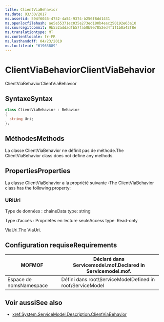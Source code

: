 ```yaml
---
title: ClientViaBehavior
ms.date: 03/30/2017
ms.assetid: 594f6046-4752-4a54-9374-b256f8dd1431
ms.openlocfilehash: ae5e55371ec035e273ed180b4eac250192e63a10
ms.sourcegitcommit: 9b552addadfb57fab0b9e7852ed4f1f1b8a42f8e
ms.translationtype: MT
ms.contentlocale: fr-FR
ms.lasthandoff: 04/23/2019
ms.locfileid: "61963889"
---
```

# <a name="clientviabehavior"></a><span data-ttu-id="0e3b9-102">ClientViaBehavior</span><span class="sxs-lookup"><span data-stu-id="0e3b9-102">ClientViaBehavior</span></span>
<span data-ttu-id="0e3b9-103">ClientViaBehavior</span><span class="sxs-lookup"><span data-stu-id="0e3b9-103">ClientViaBehavior</span></span>  
  
## <a name="syntax"></a><span data-ttu-id="0e3b9-104">Syntaxe</span><span class="sxs-lookup"><span data-stu-id="0e3b9-104">Syntax</span></span>  
  
```csharp
class ClientViaBehavior : Behavior  
{  
  string Uri;  
};  
```  
  
## <a name="methods"></a><span data-ttu-id="0e3b9-105">Méthodes</span><span class="sxs-lookup"><span data-stu-id="0e3b9-105">Methods</span></span>  
 <span data-ttu-id="0e3b9-106">La classe ClientViaBehavior ne définit pas de méthode.</span><span class="sxs-lookup"><span data-stu-id="0e3b9-106">The ClientViaBehavior class does not define any methods.</span></span>  
  
## <a name="properties"></a><span data-ttu-id="0e3b9-107">Properties</span><span class="sxs-lookup"><span data-stu-id="0e3b9-107">Properties</span></span>  
 <span data-ttu-id="0e3b9-108">La classe ClientViaBehavior a la propriété suivante :</span><span class="sxs-lookup"><span data-stu-id="0e3b9-108">The ClientViaBehavior class has the following property:</span></span>  
  
### <a name="uri"></a><span data-ttu-id="0e3b9-109">URI</span><span class="sxs-lookup"><span data-stu-id="0e3b9-109">Uri</span></span>  
 <span data-ttu-id="0e3b9-110">Type de données : chaîne</span><span class="sxs-lookup"><span data-stu-id="0e3b9-110">Data type: string</span></span>  
  
 <span data-ttu-id="0e3b9-111">Type d’accès : Propriétés en lecture seule</span><span class="sxs-lookup"><span data-stu-id="0e3b9-111">Access type: Read-only</span></span>  
  
 <span data-ttu-id="0e3b9-112">ViaUri.</span><span class="sxs-lookup"><span data-stu-id="0e3b9-112">The ViaUri.</span></span>  
  
## <a name="requirements"></a><span data-ttu-id="0e3b9-113">Configuration requise</span><span class="sxs-lookup"><span data-stu-id="0e3b9-113">Requirements</span></span>  
  
|<span data-ttu-id="0e3b9-114">MOF</span><span class="sxs-lookup"><span data-stu-id="0e3b9-114">MOF</span></span>|<span data-ttu-id="0e3b9-115">Déclaré dans Servicemodel.mof.</span><span class="sxs-lookup"><span data-stu-id="0e3b9-115">Declared in Servicemodel.mof.</span></span>|  
|---------|-----------------------------------|  
|<span data-ttu-id="0e3b9-116">Espace de noms</span><span class="sxs-lookup"><span data-stu-id="0e3b9-116">Namespace</span></span>|<span data-ttu-id="0e3b9-117">Défini dans root\ServiceModel</span><span class="sxs-lookup"><span data-stu-id="0e3b9-117">Defined in root\ServiceModel</span></span>|  
  
## <a name="see-also"></a><span data-ttu-id="0e3b9-118">Voir aussi</span><span class="sxs-lookup"><span data-stu-id="0e3b9-118">See also</span></span>

- <xref:System.ServiceModel.Description.ClientViaBehavior>
